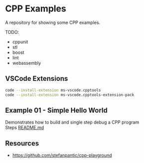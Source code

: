 # CPP Examples

A repository for showing some CPP examples.

TODO:

* cppunit
* stl
* boost
* lint
* webassembly

## VSCode Extensions

```sh
code --install-extension ms-vscode.cpptools
code --install-extension ms-vscode.cpptools-extension-pack
```

## Example 01 - Simple Hello World

Demonstrates how to build and single step debug a CPP program  
Steps [README.md](./01_helloworld/README.md)  

## Resources

* https://github.com/stefanpantic/cpp-playground